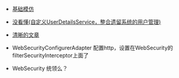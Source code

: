 * [基础模仿](http://www.jianshu.com/p/4888856207b2)
* [没看懂(自定义UserDetailsService，整合遗留系统的用户管理)](http://www.jianshu.com/p/5b5f15425419)
* [清晰的文章](https://www.cnblogs.com/vincent2010/p/4911057.html)

* WebSecurityConfigurerAdapter 配置http，设置在WebSecurity的filterSecurityInterceptor上面了
* WebSecurity 统领么？